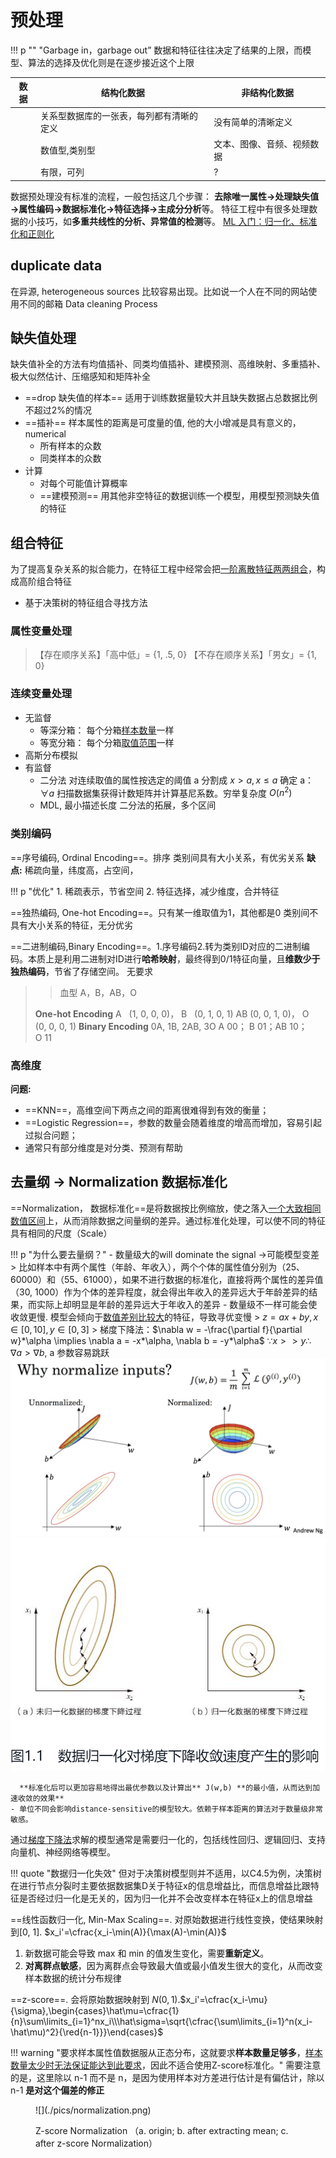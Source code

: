 # 预处理

!!! p ""
    "Garbage in，garbage out”
    数据和特征往往决定了结果的上限，而模型、算法的选择及优化则是在逐步接近这个上限

|数据|结构化数据|非结构化数据|
|--|--|--|
||关系型数据库的一张表，每列都有清晰的定义|没有简单的清晰定义|
||数值型,类别型|文本、图像、音频、视频数据|
||有限，可列|?|

数据预处理没有标准的流程，一般包括这几个步骤：
**去除唯一属性→处理缺失值→属性编码→数据标准化→特征选择→主成分分析**等。
特征工程中有很多处理数据的小技巧，如**多重共线性的分析、异常值的检测**等。
[ML 入门：归一化、标准化和正则化]

## duplicate data

在异源, heterogeneous sources 比较容易出现。比如说一个人在不同的网站使用不同的邮箱
Data cleaning Process

## 缺失值处理

缺失值补全的方法有均值插补、同类均值插补、建模预测、高维映射、多重插补、极大似然估计、压缩感知和矩阵补全

- ==drop 缺失值的样本==
适用于训练数据量较大并且缺失数据占总数据比例不超过2%的情况
- ==插补==
样本属性的距离是可度量的值, 他的大小增减是具有意义的，numerical
    - 所有样本的众数
    - 同类样本的众数
- 计算
    - 对每个可能值计算概率
    - ==建模预测==
    用其他非空特征的数据训练一个模型，用模型预测缺失值的特征

## 组合特征

为了提高复杂关系的拟合能力，在特征工程中经常会把<u>一阶离散特征两两组合</u>，构成高阶组合特征

- 基于决策树的特征组合寻找方法

### 属性变量处理

> 【存在顺序关系】「高中低」= {1, .5, 0}
> 【不存在顺序关系】「男女」= {1, 0}

### 连续变量处理

- 无监督
    - 等深分箱： 每个分箱<u>样本数量</u>一样
    - 等宽分箱： 每个分箱<u>取值范围</u>一样
- 高斯分布模拟
- 有监督
    - 二分法
      对连续取值的属性按选定的阈值 a 分割成 $x\gt a, x\le a$
      确定 a：$\forall a$ 扫描数据集获得计数矩阵并计算基尼系数。穷举复杂度 $O(n^2)$
    - MDL, 最小描述长度
      二分法的拓展，多个区间
  
### 类别编码

==序号编码, Ordinal Encoding==。排序
类别间具有大小关系，有优劣关系
**缺点:** 稀疏向量，纬度高，占空间，
  
!!! p "优化"
    1. 稀疏表示，节省空间
    2. 特征选择，减少维度，合并特征

==独热编码, One-hot Encoding==。只有某一维取值为1，其他都是0
类别间不具有大小关系的特征，无分优劣

==二进制编码,Binary Encoding==。1.序号编码2.转为类别ID对应的二进制编码。本质上是利用二进制对ID进行**哈希映射**，最终得到0/1特征向量，且**维数少于独热编码**，节省了存储空间。
无要求

>> 血型 A，B，AB，O
>
> **One-hot Encoding**
> A   (1, 0, 0, 0)， B   (0, 1, 0, 1)
> AB (0, 0, 1, 0)， O   (0, 0, 0, 1)
> **Binary Encoding**
> 0A, 1B, 2AB, 3O
> A 00； B 01；AB 10； O 11

### 高维度

**问题:**

- ==KNN==，高维空间下两点之间的距离很难得到有效的衡量；
- ==Logistic Regression==，参数的数量会随着维度的增高而增加，容易引起过拟合问题；
- 通常只有部分维度是对分类、预测有帮助

## 去量纲 → Normalization 数据标准化

==Normalization， 数据标准化==是将数据按比例缩放，使之落入<u>一个大致相同数值区间</u>上，从而消除数据之间量纲的差异。通过标准化处理，可以使不同的特征具有相同的尺度（Scale）

!!! p "为什么要去量纲？"
    - 数量级大的will dominate the signal →可能模型变差
      > 比如样本中有两个属性（年龄、年收入），两个个体的属性值分别为（25、60000）和（55、61000），如果不进行数据的标准化，直接将两个属性的差异值（30, 1000）作为个体的差异程度，就会得出年收入的差异远大于年龄差异的结果，而实际上却明显是年龄的差异远大于年收入的差异
    - 数量级不一样可能会使收敛更慢. 模型会倾向于<u>数值差别比较大</u>的特征，导致寻优变慢
      > $z=ax+by,x\in[0,10],y\in[0,3]$
      > 梯度下降法：$\nabla w = -\frac{\partial f}{\partial w}*\alpha \implies \nabla a = -x*\alpha, \nabla b = -y*\alpha$
        $\because x>>y \therefore\nabla a>\nabla b$, a 参数容易跳跃
      ![](./pics/normalization_1.webp)
      ![](./pics/normalization_2.PNG)

      **标准化后可以更加容易地得出最优参数以及计算出** J(w,b) **的最小值，从而达到加速收敛的效果** 
    - 单位不同会影响distance-sensitive的模型较大。依赖于样本距离的算法对于数量级非常敏感。

通过<u>梯度下降法</u>求解的模型通常是需要归一化的，包括线性回归、逻辑回归、支持向量机、神经网络等模型。

!!! quote "数据归一化失效"
    但对于决策树模型则并不适用，以C4.5为例，决策树在进行节点分裂时主要依据数据集D关于特征x的信息增益比，而信息增益比跟特征是否经过归一化是无关的，因为归一化并不会改变样本在特征x上的信息增益

==线性函数归一化, Min-Max Scaling==. 对原始数据进行线性变换，使结果映射到[0, 1]. $x_i'=\cfrac{x_i-\min(A)}{\max(A)-\min(A)}$

1. 新数据可能会导致 max 和 min 的值发生变化，需要**重新定义**。
2. **对离群点敏感**，因为离群点会导致最大值或最小值发生很大的变化，从而改变样本数据的统计分布规律

==z-score==. 会将原始数据映射到 $N(0,1)$.$x_i'=\cfrac{x_i-\mu}{\sigma},\begin{cases}\hat\mu=\cfrac{1}{n}\sum\limits_{i=1}^nx_i\\\hat\sigma=\sqrt{\cfrac{\sum\limits_{i=1}^n(x_i-\hat\mu)^2}{\red{n-1}}}\end{cases}$

!!! warning "要求样本属性值数据服从正态分布，这就要求**样本数量足够多**，<u>样本数量太少时无法保证能达到此要求</u>，因此不适合使用Z-score标准化。"
需要注意的是，这里除以 n-1 而不是 n，是因为使用样本对方差进行估计是有偏估计，除以n-1 **是对这个偏差的修正**

<figure markdown="span">![](./pics/normalization.png)<p>Z-score Normalization （a. origin; b. after extracting mean; c. after z-score Normalization）</p></figure>

[ML 入门：归一化、标准化和正则化]:https://zhuanlan.zhihu.com/p/29957294

